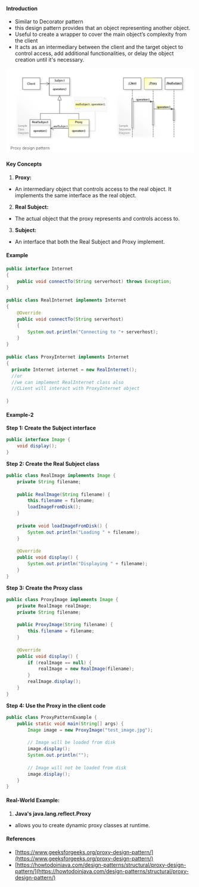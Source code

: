 #### Introduction

* Similar to Decorator pattern
* this design pattern provides that an object representing another object.
* Useful to create a wrapper to cover the main object’s complexity from the client
* It acts as an intermediary between the client and the target object to control access, add additional functionalities, or delay the object creation until it's necessary.

![Design](../images/ProxyArchitecture.png)

#### Key Concepts

1. **Proxy:**

* An intermediary object that controls access to the real object. It implements the same interface as the real object.

2. **Real Subject:**

* The actual object that the proxy represents and controls access to.

3. **Subject:**

* An interface that both the Real Subject and Proxy implement.


#### Example

```java
public interface Internet 
{ 
	public void connectTo(String serverhost) throws Exception; 
} 

public class RealInternet implements Internet 
{ 
	@Override
	public void connectTo(String serverhost) 
	{ 
		System.out.println("Connecting to "+ serverhost); 
	} 
}

public class ProxyInternet implements Internet 
{
  private Internet internet = new RealInternet(); 
  //or
  //we can implement RealInternet class also
  //CLient will interact with ProxyInternet object

}
```

#### Example-2

**Step 1: Create the Subject interface**

```java
public interface Image {
    void display();
}
```

**Step 2: Create the Real Subject class**

```java
public class RealImage implements Image {
    private String filename;

    public RealImage(String filename) {
        this.filename = filename;
        loadImageFromDisk();
    }

    private void loadImageFromDisk() {
        System.out.println("Loading " + filename);
    }

    @Override
    public void display() {
        System.out.println("Displaying " + filename);
    }
}
```

**Step 3: Create the Proxy class**

```java
public class ProxyImage implements Image {
    private RealImage realImage;
    private String filename;

    public ProxyImage(String filename) {
        this.filename = filename;
    }

    @Override
    public void display() {
        if (realImage == null) {
            realImage = new RealImage(filename);
        }
        realImage.display();
    }
}
```

**Step 4: Use the Proxy in the client code**

```java
public class ProxyPatternExample {
    public static void main(String[] args) {
        Image image = new ProxyImage("test_image.jpg");

        // Image will be loaded from disk
        image.display();
        System.out.println("");

        // Image will not be loaded from disk
        image.display();
    }
}
```

#### Real-World Example: 

1. **Java's java.lang.reflect.Proxy**

* allows you to create dynamic proxy classes at runtime.



#### References

* [https://www.geeksforgeeks.org/proxy-design-pattern/](https://www.geeksforgeeks.org/proxy-design-pattern/)
* [https://howtodoinjava.com/design-patterns/structural/proxy-design-pattern/](https://howtodoinjava.com/design-patterns/structural/proxy-design-pattern/)